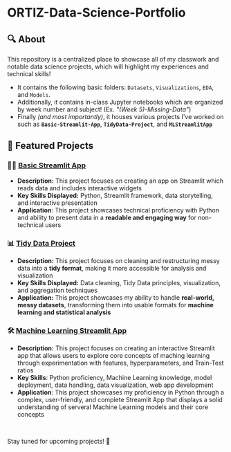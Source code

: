 # ORTIZ-Data-Science-Portfolio

## 🔍 About 

This repository is a centralized place to showcase all of my classwork and notable data science projects, which will highlight my experiences and technical skills!  
- It contains the following basic folders: `Datasets`, `Visualizations`, `EDA`, and `Models`.
- Additionally, it contains in-class Jupyter notebooks which are organized by week number and subject! (Ex. *"(Week 5)-Missing-Data"*)
- Finally *(and most importantly)*, it houses various projects I've worked on such as **`Basic-Streamlit-App`**, **`TidyData-Project`**, and **`MLStreamlitApp`**

## 🚀 Featured Projects

### 👩‍💻 [Basic Streamlit App](https://github.com/verortiz06/ORTIZ-Data-Science-Portfolio/tree/main/basic-streamlit-app)
- **Description:** This project focuses on creating an app on Streamlit which reads data and includes interactive widgets
- **Key Skills Displayed:** Python, Streamlit framework, data storytelling, and interactive presentation
- **Application**: This project showcases technical proficiency with Python and ability to present data in a **readable and engaging way** for non-technical users
### 📊 [Tidy Data Project](https://github.com/verortiz06/ORTIZ-Data-Science-Portfolio/tree/main/TidyData-Project)
- **Description:** This project focuses on cleaning and restructuring messy data into a **tidy format**, making it more accessible for analysis and visualization
- **Key Skills Displayed:** Data cleaning, Tidy Data principles, visualization, and aggregation techniques
- **Application:** This project showcases my ability to handle **real-world, messy datasets**, transforming them into usable formats for **machine learning and statistical analysis**
### 🛠️ [Machine Learning Streamlit App](https://github.com/verortiz06/ORTIZ-Data-Science-Portfolio/tree/main/MLStreamlitApp)
- **Description:** This project focuses on creating an interactive Streamlit app that allows users to explore core concepts of maching learning through experimentation with features, hyperparameters, and Train-Test ratios
- **Key Skills**: Python proficiency, Machine Learning knowledge, model deployment, data handling, data visualization, web app development
- **Application**: This project showcases my proficiency in Python through a complex, user-friendly, and complete Streamlit App that displays a solid understanding of serveral Machine Learning models and their core concepts

<br>

Stay tuned for upcoming projects! 👋
